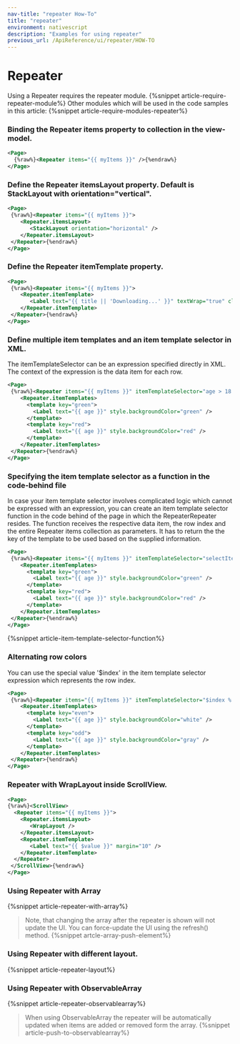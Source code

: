```yaml
---
nav-title: "repeater How-To"
title: "repeater"
environment: nativescript
description: "Examples for using repeater"
previous_url: /ApiReference/ui/repeater/HOW-TO
---
```

# Repeater
Using a Repeater requires the repeater module.
{%snippet article-require-repeater-module%}
Other modules which will be used in the code samples in this article:
{%snippet article-require-modules-repeater%}
### Binding the Repeater items property to collection in the view-model.
``` XML
<Page>
  {%raw%}<Repeater items="{{ myItems }}" />{%endraw%}
</Page>
```
### Define the Repeater itemsLayout property. Default is StackLayout with orientation="vertical".
``` XML
<Page>
 {%raw%}<Repeater items="{{ myItems }}">
    <Repeater.itemsLayout>
       <StackLayout orientation="horizontal" />
    </Repeater.itemsLayout>
 </Repeater>{%endraw%}
</Page>
```
### Define the Repeater itemTemplate property.
``` XML
<Page>
 {%raw%}<Repeater items="{{ myItems }}">
    <Repeater.itemTemplate>
       <Label text="{{ title || 'Downloading...' }}" textWrap="true" class="title" />
    </Repeater.itemTemplate>
 </Repeater>{%endraw%}
</Page>
```
### Define multiple item templates and an item template selector in XML.
The itemTemplateSelector can be an expression specified directly in XML. The context of the expression is the data item for each row.
``` XML
<Page>
 {%raw%}<Repeater items="{{ myItems }}" itemTemplateSelector="age > 18 ? 'green' : 'red'">
    <Repeater.itemTemplates>
      <template key="green">
        <Label text="{{ age }}" style.backgroundColor="green" />
      </template>
      <template key="red">
        <Label text="{{ age }}" style.backgroundColor="red" />
      </template>
    </Repeater.itemTemplates>
 </Repeater>{%endraw%}
</Page>
```
### Specifying the item template selector as a function in the code-behind file
In case your item template selector involves complicated logic which cannot be expressed with an expression, you can create an item template selector function in the code behind of the page in which the RepeaterRepeater resides. The function receives the respective data item, the row index and the entire Repeater items collection as parameters. It has to return the the key of the template to be used based on the supplied information.
``` XML
<Page>
 {%raw%}<Repeater items="{{ myItems }}" itemTemplateSelector="selectItemTemplate">
    <Repeater.itemTemplates>
      <template key="green">
        <Label text="{{ age }}" style.backgroundColor="green" />
      </template>
      <template key="red">
        <Label text="{{ age }}" style.backgroundColor="red" />
      </template>
    </Repeater.itemTemplates>
 </Repeater>{%endraw%}
</Page>
```
{%snippet article-item-template-selector-function%}
### Alternating row colors
You can use the special value '$index' in the item template selector expression which represents the row index.
``` XML
<Page>
 {%raw%}<Repeater items="{{ myItems }}" itemTemplateSelector="$index % 2 === 0 ? 'even' : 'odd'">
    <Repeater.itemTemplates>
      <template key="even">
        <Label text="{{ age }}" style.backgroundColor="white" />
      </template>
      <template key="odd">
        <Label text="{{ age }}" style.backgroundColor="gray" />
      </template>
    </Repeater.itemTemplates>
 </Repeater>{%endraw%}
</Page>
```
### Repeater with WrapLayout inside ScrollView.
``` XML
<Page>
{%raw%}<ScrollView>
  <Repeater items="{{ myItems }}">
    <Repeater.itemsLayout>
       <WrapLayout />
    </Repeater.itemsLayout>
    <Repeater.itemTemplate>
       <Label text="{{ $value }}" margin="10" />
    </Repeater.itemTemplate>
  </Repeater>
 </ScrollView>{%endraw%}
</Page>
```
### Using Repeater with Array
{%snippet article-repeater-with-array%}
> Note, that changing the array after the repeater is shown will not update the UI.
You can force-update the UI using the refresh() method.
{%snippet artcle-array-push-element%}
### Using Repeater with different layout.
{%snippet article-repeater-layout%}
### Using Repeater with ObservableArray
{%snippet article-repeater-observablearray%}
> When using ObservableArray the repeater will be automatically updated when items are added or removed form the array.
{%snippet article-push-to-observablearray%}

